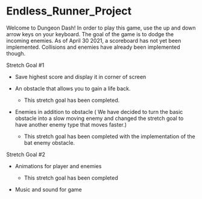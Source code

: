 # Endless_Runner_Project
Welcome to Dungeon Dash!
In order to play this game, use the up and down arrow keys on your keyboard. The goal of the game is to dodge the incoming enemies. As of April 30 2021,
a scoreboard has not yet been implemented. Collisions and enemies have already been implemented though.




Stretch Goal #1

- Save highest score and display it in corner of screen

- An obstacle that allows you to gain a life back.
    - This stretch goal has been completed.

- Enemies in addition to obstacle ( We have decided to turn the basic obstacle into a slow moving enemy and changed the stretch goal to have another enemy
type that moves faster.)
    - This stretch goal has been completed with the implementation of the bat enemy obstacle.
    
Stretch Goal #2

- Animations for player and enemies
  - This stretch goal has been completed
  
- Music and sound for game


